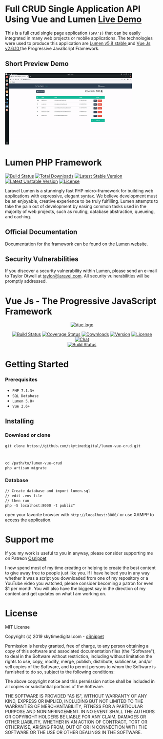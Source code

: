 # Full CRUD Single Application API Using Vue and Lumen [Live Demo](https://github.skytimedigital.com/lumen-vue-crud/)

This is a full crud single page application ```(SPA's)```  that can be easily integrated in many web projects or mobile applications. The technologies were used to produce this application are [Lumen v5.8 stable ](https://lumen.laravel.com/) and [Vue Js v2.6.10 ](https://vuejs.org/) the Progressive JavaScript Framework. 

## Short Preview Demo
<img src="extra/demo.gif" width="416">

# Lumen PHP Framework

[![Build Status](https://travis-ci.org/laravel/lumen-framework.svg)](https://travis-ci.org/laravel/lumen-framework)
[![Total Downloads](https://poser.pugx.org/laravel/lumen-framework/d/total.svg)](https://packagist.org/packages/laravel/lumen-framework)
[![Latest Stable Version](https://poser.pugx.org/laravel/lumen-framework/v/stable.svg)](https://packagist.org/packages/laravel/lumen-framework)
[![Latest Unstable Version](https://poser.pugx.org/laravel/lumen-framework/v/unstable.svg)](https://packagist.org/packages/laravel/lumen-framework)
[![License](https://poser.pugx.org/laravel/lumen-framework/license.svg)](https://packagist.org/packages/laravel/lumen-framework)

Laravel Lumen is a stunningly fast PHP micro-framework for building web applications with expressive, elegant syntax. We believe development must be an enjoyable, creative experience to be truly fulfilling. Lumen attempts to take the pain out of development by easing common tasks used in the majority of web projects, such as routing, database abstraction, queueing, and caching.

## Official Documentation

Documentation for the framework can be found on the [Lumen website](https://lumen.laravel.com/docs).

## Security Vulnerabilities

If you discover a security vulnerability within Lumen, please send an e-mail to Taylor Otwell at taylor@laravel.com. All security vulnerabilities will be promptly addressed.


# Vue Js - The Progressive JavaScript Framework
<p align="center"><a href="https://vuejs.org" target="_blank" rel="noopener noreferrer"><img width="100" src="https://vuejs.org/images/logo.png" alt="Vue logo"></a></p>

<p align="center">
  <a href="https://circleci.com/gh/vuejs/vue/tree/dev"><img src="https://img.shields.io/circleci/project/github/vuejs/vue/dev.svg" alt="Build Status"></a>
  <a href="https://codecov.io/github/vuejs/vue?branch=dev"><img src="https://img.shields.io/codecov/c/github/vuejs/vue/dev.svg" alt="Coverage Status"></a>
  <a href="https://npmcharts.com/compare/vue?minimal=true"><img src="https://img.shields.io/npm/dm/vue.svg" alt="Downloads"></a>
  <a href="https://www.npmjs.com/package/vue"><img src="https://img.shields.io/npm/v/vue.svg" alt="Version"></a>
  <a href="https://www.npmjs.com/package/vue"><img src="https://img.shields.io/npm/l/vue.svg" alt="License"></a>
  <a href="https://chat.vuejs.org/"><img src="https://img.shields.io/badge/chat-on%20discord-7289da.svg" alt="Chat"></a>
  <br>
  <a href="https://app.saucelabs.com/builds/50f8372d79f743a3b25fb6ca4851ca4c"><img src="https://app.saucelabs.com/buildstatus/vuejs" alt="Build Status"></a>
</p>

# Getting Started
### Prerequisites

* ```PHP 7.1.3+```
* ```SQL Database```
* ```Lumen 5.8+```
* ```Vue 2.6+```


## Installing
### Download or clone

```git clone https://github.com/skytimedigital/lumen-vue-crud.git```

# 
```
cd /path/to/lumen-vue-crud
php artisan migrate
```
### Database

```
// Create database and import lumen.sql
// edit .env file
// then run
php -S localhost:8000 -t public"
```
open your favorite browser with ```http://localhost:8000/``` or use XAMPP to access the application.


# Support me
If you my work is useful to you in anyway, please consider supporting me on Patreon [Osnippet](https://www.patreon.com/osnippet)


I now spend most of my time creating  or helping to create the best content to give away free to people just like you. If I have helped you in any way whether it was a script you downloaded from one of my repository or a YouTube video you watched, please consider becoming a patron for even $1 per month. You will also have the biggest say in the direction of my content and get updates on what I am working on. 

# License

MIT License

Copyright (c) 2019 skytimedigital.com - [oSnippet](https://www.patreon.com/osnippet)

Permission is hereby granted, free of charge, to any person obtaining a copy
of this software and associated documentation files (the "Software"), to deal
in the Software without restriction, including without limitation the rights
to use, copy, modify, merge, publish, distribute, sublicense, and/or sell
copies of the Software, and to permit persons to whom the Software is
furnished to do so, subject to the following conditions:

The above copyright notice and this permission notice shall be included in all
copies or substantial portions of the Software.

THE SOFTWARE IS PROVIDED "AS IS", WITHOUT WARRANTY OF ANY KIND, EXPRESS OR
IMPLIED, INCLUDING BUT NOT LIMITED TO THE WARRANTIES OF MERCHANTABILITY,
FITNESS FOR A PARTICULAR PURPOSE AND NONINFRINGEMENT. IN NO EVENT SHALL THE
AUTHORS OR COPYRIGHT HOLDERS BE LIABLE FOR ANY CLAIM, DAMAGES OR OTHER
LIABILITY, WHETHER IN AN ACTION OF CONTRACT, TORT OR OTHERWISE, ARISING FROM,
OUT OF OR IN CONNECTION WITH THE SOFTWARE OR THE USE OR OTHER DEALINGS IN THE
SOFTWARE.